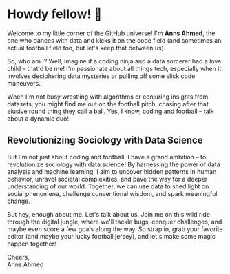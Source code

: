 # Howdy fellow! 🤠

Welcome to my little corner of the GitHub universe! I'm **Anns Ahmed**, the one who dances with data and kicks it on the code field (and sometimes an actual football field too, but let's keep that between us).

So, who am I? Well, imagine if a coding ninja and a data sorcerer had a love child – that'd be me! I'm passionate about all things tech, especially when it involves deciphering data mysteries or pulling off some slick code maneuvers.

When I'm not busy wrestling with algorithms or conjuring insights from datasets, you might find me out on the football pitch, chasing after that elusive round thing they call a ball. Yes, I know, coding and football – talk about a dynamic duo!

## Revolutionizing Sociology with Data Science

But I'm not just about coding and football. I have a grand ambition – to revolutionize sociology with data science! By harnessing the power of data analysis and machine learning, I aim to uncover hidden patterns in human behavior, unravel societal complexities, and pave the way for a deeper understanding of our world. Together, we can use data to shed light on social phenomena, challenge conventional wisdom, and spark meaningful change.

But hey, enough about me. Let's talk about us. Join me on this wild ride through the digital jungle, where we'll tackle bugs, conquer challenges, and maybe even score a few goals along the way. So strap in, grab your favorite editor (and maybe your lucky football jersey), and let's make some magic happen together!

Cheers,  
Anns Ahmed
